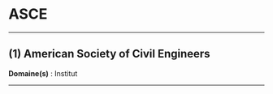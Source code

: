# ASCE

--------------------

## (1) American Society of Civil Engineers

**Domaine(s)** : Institut

--------------------